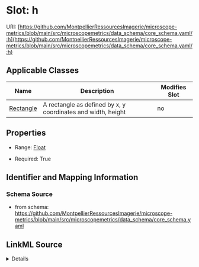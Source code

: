 # Slot: h

URI: [https://github.com/MontpellierRessourcesImagerie/microscope-metrics/blob/main/src/microscopemetrics/data_schema/core_schema.yaml/:h](https://github.com/MontpellierRessourcesImagerie/microscope-metrics/blob/main/src/microscopemetrics/data_schema/core_schema.yaml/:h)



<!-- no inheritance hierarchy -->




## Applicable Classes

| Name | Description | Modifies Slot |
| --- | --- | --- |
[Rectangle](Rectangle.md) | A rectangle as defined by x, y coordinates and width, height |  no  |







## Properties

* Range: [Float](Float.md)

* Required: True





## Identifier and Mapping Information







### Schema Source


* from schema: https://github.com/MontpellierRessourcesImagerie/microscope-metrics/blob/main/src/microscopemetrics/data_schema/core_schema.yaml




## LinkML Source

<details>
```yaml
name: h
from_schema: https://github.com/MontpellierRessourcesImagerie/microscope-metrics/blob/main/src/microscopemetrics/data_schema/core_schema.yaml
rank: 1000
multivalued: false
alias: h
owner: Rectangle
domain_of:
- Rectangle
range: float
required: true

```
</details>